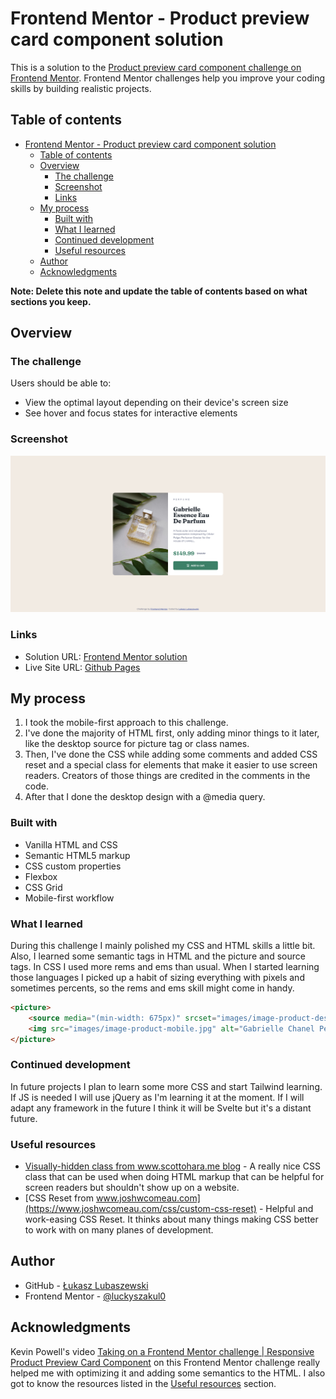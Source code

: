# Frontend Mentor - Product preview card component solution

This is a solution to the [Product preview card component challenge on Frontend Mentor](https://www.frontendmentor.io/challenges/product-preview-card-component-GO7UmttRfa). Frontend Mentor challenges help you improve your coding skills by building realistic projects. 

## Table of contents

- [Frontend Mentor - Product preview card component solution](#frontend-mentor---product-preview-card-component-solution)
  - [Table of contents](#table-of-contents)
  - [Overview](#overview)
    - [The challenge](#the-challenge)
    - [Screenshot](#screenshot)
    - [Links](#links)
  - [My process](#my-process)
    - [Built with](#built-with)
    - [What I learned](#what-i-learned)
    - [Continued development](#continued-development)
    - [Useful resources](#useful-resources)
  - [Author](#author)
  - [Acknowledgments](#acknowledgments)

**Note: Delete this note and update the table of contents based on what sections you keep.**

## Overview

### The challenge

Users should be able to:

- View the optimal layout depending on their device's screen size
- See hover and focus states for interactive elements

### Screenshot

![](./screenshot.png)

### Links

- Solution URL: [Frontend Mentor solution](https://www.frontendmentor.io/solutions/product-preview-card-using-html-and-css-with-a-mobilefirst-approach-KaWWZZ7evL)
- Live Site URL: [Github Pages](https://luckyszakul0.github.io/FM-product-preview-card-component/)

## My process

1. I took the mobile-first approach to this challenge.
2. I've done the majority of HTML first, only adding minor things to it later, like the desktop source for picture tag or class names.
3. Then, I've done the CSS while adding some comments and added CSS reset and a special class for elements that make it easier to use screen readers. Creators of those things are credited in the comments in the code.
4. After that I done the desktop design with a @media query.
### Built with

- Vanilla HTML and CSS
- Semantic HTML5 markup
- CSS custom properties
- Flexbox
- CSS Grid
- Mobile-first workflow

### What I learned

During this challenge I mainly polished my CSS and HTML skills a little bit.  
Also, I learned some semantic tags in HTML and the picture and source tags. In CSS I used more rems and ems than usual. When I started learning those languages I picked up a habit of sizing everything with pixels and sometimes percents, so the rems and ems skill might come in handy.

```html
<picture>
    <source media="(min-width: 675px)" srcset="images/image-product-desktop.jpg">
    <img src="images/image-product-mobile.jpg" alt="Gabrielle Chanel Perfume preview photo">
</picture>
```

### Continued development

In future projects I plan to learn some more CSS and start Tailwind learning.  
If JS is needed I will use jQuery as I'm learning it at the moment. If I will adapt any framework in the future I think it will be Svelte but it's a distant future.

### Useful resources

- [Visually-hidden class from www.scottohara.me blog](https://www.scottohara.me/blog/2017/04/14/inclusively-hidden.html) - A really nice CSS class that can be used when doing HTML markup that can be helpful for screen readers but shouldn't show up on a website.
- [CSS Reset from www.joshwcomeau.com](https://www.joshwcomeau.com/css/custom-css-reset) - Helpful and work-easing CSS Reset. It thinks about many things making CSS better to work with on many planes of development.

## Author

- GitHub - [Łukasz Lubaszewski](https://github.com/luckyszakul0)
- Frontend Mentor - [@luckyszakul0](https://www.frontendmentor.io/profile/luckyszakul0)

## Acknowledgments

Kevin Powell's video [Taking on a Frontend Mentor challenge | Responsive Product Preview Card Component](https://www.youtube.com/watch?v=B2WL6KkqhLQ) on this Frontend Mentor challenge really helped me with optimizing it and adding some semantics to the HTML. I also got to know the resources listed in the [Useful resources](#useful-resources) section.